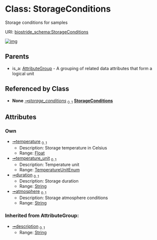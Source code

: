 
# Class: StorageConditions

Storage conditions for samples

URI: [biostride_schema:StorageConditions](https://w3id.org/biostride/schema/StorageConditions)


[![img](https://yuml.me/diagram/nofunky;dir:TB/class/[Sample]++-%20storage_conditions%200..1>[StorageConditions&#124;temperature:float%20%3F;temperature_unit:TemperatureUnitEnum%20%3F;duration:string%20%3F;atmosphere:string%20%3F;description(i):string%20%3F],[AttributeGroup]^-[StorageConditions],[Sample],[AttributeGroup])](https://yuml.me/diagram/nofunky;dir:TB/class/[Sample]++-%20storage_conditions%200..1>[StorageConditions&#124;temperature:float%20%3F;temperature_unit:TemperatureUnitEnum%20%3F;duration:string%20%3F;atmosphere:string%20%3F;description(i):string%20%3F],[AttributeGroup]^-[StorageConditions],[Sample],[AttributeGroup])

## Parents

 *  is_a: [AttributeGroup](AttributeGroup.md) - A grouping of related data attributes that form a logical unit

## Referenced by Class

 *  **None** *[➞storage_conditions](sample__storage_conditions.md)*  <sub>0..1</sub>  **[StorageConditions](StorageConditions.md)**

## Attributes


### Own

 * [➞temperature](storageConditions__temperature.md)  <sub>0..1</sub>
     * Description: Storage temperature in Celsius
     * Range: [Float](types/Float.md)
 * [➞temperature_unit](storageConditions__temperature_unit.md)  <sub>0..1</sub>
     * Description: Temperature unit
     * Range: [TemperatureUnitEnum](TemperatureUnitEnum.md)
 * [➞duration](storageConditions__duration.md)  <sub>0..1</sub>
     * Description: Storage duration
     * Range: [String](types/String.md)
 * [➞atmosphere](storageConditions__atmosphere.md)  <sub>0..1</sub>
     * Description: Storage atmosphere conditions
     * Range: [String](types/String.md)

### Inherited from AttributeGroup:

 * [➞description](attributeGroup__description.md)  <sub>0..1</sub>
     * Range: [String](types/String.md)
